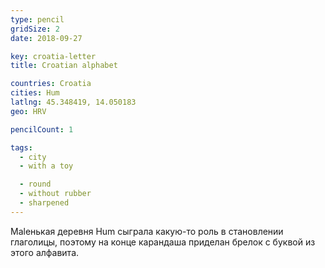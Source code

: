 ```yaml
---
type: pencil
gridSize: 2
date: 2018-09-27

key: croatia-letter
title: Croatian alphabet

countries: Croatia
cities: Hum
latlng: 45.348419, 14.050183
geo: HRV

pencilCount: 1

tags:
  - city
  - with a toy

  - round
  - without rubber
  - sharpened
---
```


Maleнькая деревня Hum сыграла какую-то роль в становлении глаголицы, поэтому на конце карандаша приделан брелок с буквой из этого алфавита.
